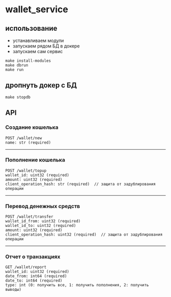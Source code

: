 # wallet_service

## использование

- устанавливаем модули
- запускаем рядом БД в докере
- запускаем сам сервис

```
make install-modules
make dbrun
make run
```

## дропнуть докер с БД

```
make stopdb
```

## API

### Создание кошелька

```
POST /wallet/new
name: str (required)
```

---

### Пополнение кошелька

```
POST /wallet/topup
wallet_id: uint32 (required)
amount: uint32 (required)
client_operation_hash: str (required)  // защита от задублирования операции
```

---

### Перевод денежных средств

```
POST /wallet/transfer
wallet_id_from: uint32 (required)
wallet_id_to: uint32 (required)
amount: uint32 (required)
client_operation_hash: uint32 (required)  // защита от задублирования операции
```

---

### Отчет о транзакциях

```
GET /wallet/report
wallet_id: uint32 (required)
date_from: int64 (required)
date_to: int64 (required)
type: int (0: получить все, 1: получить пополнения, 2: получить выводы)
```
